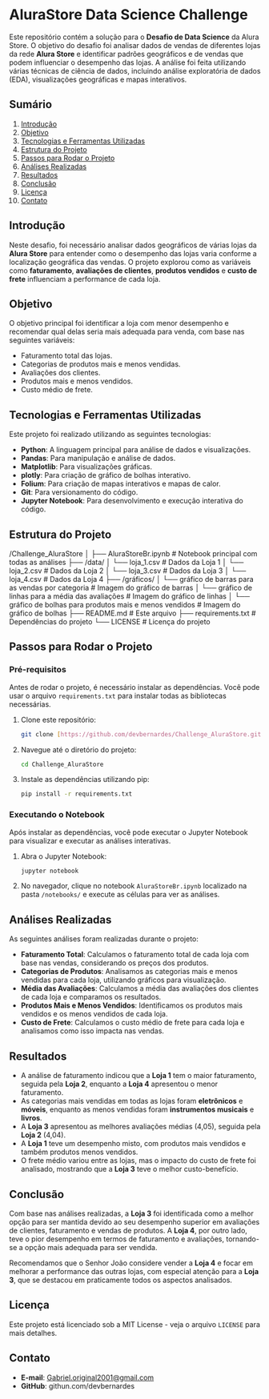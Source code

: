 # AluraStore Data Science Challenge

Este repositório contém a solução para o **Desafio de Data Science** da Alura Store. O objetivo do desafio foi analisar dados de vendas de diferentes lojas da rede **Alura Store** e identificar padrões geográficos e de vendas que podem influenciar o desempenho das lojas. A análise foi feita utilizando várias técnicas de ciência de dados, incluindo análise exploratória de dados (EDA), visualizações geográficas e mapas interativos.

## Sumário

1.  [Introdução](#introdução)
2.  [Objetivo](#objetivo)
3.  [Tecnologias e Ferramentas Utilizadas](#tecnologias-e-ferramentas-utilizadas)
4.  [Estrutura do Projeto](#estrutura-do-projeto)
5.  [Passos para Rodar o Projeto](#passos-para-rodar-o-projeto)
6.  [Análises Realizadas](#análises-realizadas)
7.  [Resultados](#resultados)
8.  [Conclusão](#conclusão)
9.  [Licença](#licença)
10. [Contato](#contato)

## Introdução

Neste desafio, foi necessário analisar dados geográficos de várias lojas da **Alura Store** para entender como o desempenho das lojas varia conforme a localização geográfica das vendas. O projeto explorou como as variáveis como **faturamento**, **avaliações de clientes**, **produtos vendidos** e **custo de frete** influenciam a performance de cada loja.

## Objetivo

O objetivo principal foi identificar a loja com menor desempenho e recomendar qual delas seria mais adequada para venda, com base nas seguintes variáveis:

-   Faturamento total das lojas.
-   Categorias de produtos mais e menos vendidas.
-   Avaliações dos clientes.
-   Produtos mais e menos vendidos.
-   Custo médio de frete.

## Tecnologias e Ferramentas Utilizadas

Este projeto foi realizado utilizando as seguintes tecnologias:

-   **Python**: A linguagem principal para análise de dados e visualizações.
-   **Pandas**: Para manipulação e análise de dados.
-   **Matplotlib**: Para visualizações gráficas.
-   **plotly**: Para criação de gráfico de bolhas interativo.
-   **Folium**: Para criação de mapas interativos e mapas de calor.
-   **Git**: Para versionamento do código.
-   **Jupyter Notebook**: Para desenvolvimento e execução interativa do código.

## Estrutura do Projeto

/Challenge_AluraStore
│
├── AluraStoreBr.ipynb     # Notebook principal com todas as análises
├── /data/
│   └── loja_1.csv  # Dados da Loja 1
│   └── loja_2.csv  # Dados da Loja 2
│   └── loja_3.csv  # Dados da Loja 3
│   └── loja_4.csv  # Dados da Loja 4
├── /gráficos/
│   └── gráfico de barras para as vendas por categoria  # Imagem do gráfico de barras
│   └── gráfico de linhas para a média das avaliações  # Imagem do gráfico de linhas
│   └── gráfico de bolhas para produtos mais e menos vendidos  # Imagem do gráfico de bolhas
├── README.md  # Este arquivo
├── requirements.txt  # Dependências do projeto
└── LICENSE  # Licença do projeto


## Passos para Rodar o Projeto

### Pré-requisitos

Antes de rodar o projeto, é necessário instalar as dependências. Você pode usar o arquivo `requirements.txt` para instalar todas as bibliotecas necessárias.

1.  Clone este repositório:
    ```bash
    git clone [https://github.com/devbernardes/Challenge_AluraStore.git](https://github.com/devbernardes/Challenge_AluraStore.git)
    ```
2.  Navegue até o diretório do projeto:
    ```bash
    cd Challenge_AluraStore
    ```
3.  Instale as dependências utilizando pip:
    ```bash
    pip install -r requirements.txt
    ```

### Executando o Notebook

Após instalar as dependências, você pode executar o Jupyter Notebook para visualizar e executar as análises interativas.

1.  Abra o Jupyter Notebook:
    ```bash
    jupyter notebook
    ```
2.  No navegador, clique no notebook `AluraStoreBr.ipynb` localizado na pasta `/notebooks/` e execute as células para ver as análises.

## Análises Realizadas

As seguintes análises foram realizadas durante o projeto:

-   **Faturamento Total**: Calculamos o faturamento total de cada loja com base nas vendas, considerando os preços dos produtos.
-   **Categorias de Produtos**: Analisamos as categorias mais e menos vendidas para cada loja, utilizando gráficos para visualização.
-   **Média das Avaliações**: Calculamos a média das avaliações dos clientes de cada loja e comparamos os resultados.
-   **Produtos Mais e Menos Vendidos**: Identificamos os produtos mais vendidos e os menos vendidos de cada loja.
-   **Custo de Frete**: Calculamos o custo médio de frete para cada loja e analisamos como isso impacta nas vendas.

## Resultados

-   A análise de faturamento indicou que a **Loja 1** tem o maior faturamento, seguida pela **Loja 2**, enquanto a **Loja 4** apresentou o menor faturamento.
-   As categorias mais vendidas em todas as lojas foram **eletrônicos** e **móveis**, enquanto as menos vendidas foram **instrumentos musicais** e **livros**.
-   A **Loja 3** apresentou as melhores avaliações médias (4,05), seguida pela **Loja 2** (4,04).
-   A **Loja 1** teve um desempenho misto, com produtos mais vendidos e também produtos menos vendidos.
-   O frete médio variou entre as lojas, mas o impacto do custo de frete foi analisado, mostrando que a **Loja 3** teve o melhor custo-benefício.

## Conclusão

Com base nas análises realizadas, a **Loja 3** foi identificada como a melhor opção para ser mantida devido ao seu desempenho superior em avaliações de clientes, faturamento e vendas de produtos. A **Loja 4**, por outro lado, teve o pior desempenho em termos de faturamento e avaliações, tornando-se a opção mais adequada para ser vendida.

Recomendamos que o Senhor João considere vender a **Loja 4** e focar em melhorar a performance das outras lojas, com especial atenção para a **Loja 3**, que se destacou em praticamente todos os aspectos analisados.

## Licença

Este projeto está licenciado sob a MIT License - veja o arquivo `LICENSE` para mais detalhes.

## Contato

-   **E-mail**: Gabriel.original2001@gmail.com
-   **GitHub**: githun.com/devbernardes
